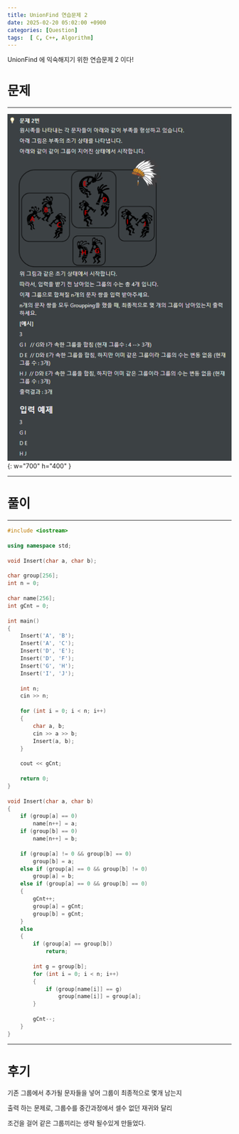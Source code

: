 ```yaml
---
title: UnionFind 연습문제 2
date: 2025-02-20 05:02:00 +0900
categories: [Question]  
tags:  [ C, C++, Algorithm]
---
```


UnionFind 에 익숙해지기 위한 연습문제 2 이다!

# 문제   
---------------------------------------
![Desktop View](/assets/img/unionfind2.png){: w="700" h="400" }

---------------------------------------

# 풀이
---------------------------------------

```c++
#include <iostream>

using namespace std;

void Insert(char a, char b);

char group[256];
int n = 0;

char name[256];
int gCnt = 0;

int main()
{
    Insert('A', 'B');
    Insert('A', 'C');
    Insert('D', 'E');
    Insert('D', 'F');
    Insert('G', 'H');
    Insert('I', 'J');
    
    int n;
    cin >> n;
    
    for (int i = 0; i < n; i++)
    {
        char a, b;
        cin >> a >> b;
        Insert(a, b);
    }
    
    cout << gCnt;
    
    return 0;
}

void Insert(char a, char b)
{
    if (group[a] == 0) 
        name[n++] = a;
    if (group[b] == 0)
        name[n++] = b;
    
    if (group[a] != 0 && group[b] == 0)
        group[b] = a;
    else if (group[a] == 0 && group[b] != 0)
        group[a] = b;
    else if (group[a] == 0 && group[b] == 0)
    {
        gCnt++;
        group[a] = gCnt;
        group[b] = gCnt;
    }
    else
    {
        if (group[a] == group[b])
            return;
        
        int g = group[b];
        for (int i = 0; i < n; i++)
        {
            if (group[name[i]] == g)
                group[name[i]] = group[a];
        }
        
        gCnt--;
    }
}
```

---------------------------------------

# 후기

기존 그룹에서 추가될 문자들을 넣어 그룹이 최종적으로 몇개 남는지

출력 하는 문제로, 그룹수를 중간과정에서 셀수 없던 재귀와 달리

조건을 걸어 같은 그룹끼리는 생략 될수있게 만들었다.

